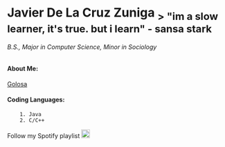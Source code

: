 # Javier De La Cruz Zuniga <sub> > "im a slow learner, it's true. but i learn" - sansa stark </sub>	
###### B.S., Major in Computer Science, Minor in Sociology

#### About Me:
[Golosa](./golosa.md)


#### Coding Languages:
        1. Java
        2. C/C++




Follow my Spotify playlist [<img src="https://www.freepnglogos.com/uploads/spotify-logo-png/file-spotify-logo-png-4.png" alt="drawing" width="20"/>](https://open.spotify.com/playlist/6ha3u09jk2K5vRvjV2yud6?si=49d27305d5a7440a)
